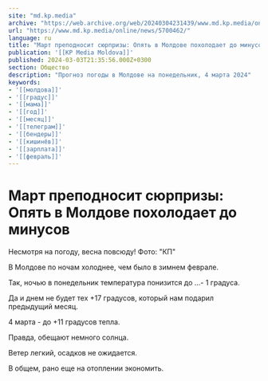 ```yaml
---
site: "md.kp.media"
archive: "https://web.archive.org/web/20240304231439/www.md.kp.media/online/news/5700462/"
url: "https://www.md.kp.media/online/news/5700462/"
language: ru
title: "Март преподносит сюрпризы: Опять в Молдове похолодает до минусов"
publication: '[[KP Media Moldova]]'
published: 2024-03-03T21:35:56.000Z+0300
section: Общество
description: "Прогноз погоды в Молдове на понедельник, 4 марта 2024"
keywords:
- '[[молдова]]'
- '[[градус]]'
- '[[мама]]'
- '[[год]]'
- '[[месяц]]'
- '[[телеграм]]'
- '[[бендеры]]'
- '[[кишинёв]]'
- '[[зарплата]]'
- '[[февраль]]'
---
```


# Март преподносит сюрпризы: Опять в Молдове похолодает до минусов

Несмотря на погоду, весна повсюду! Фото: "КП"

В Молдове по ночам холоднее, чем было в зимнем феврале.

Так, ночью в понедельник температура понизится до ...- 1 градуса.

Да и днем не будет тех +17 градусов, который нам подарил предыдущий месяц.

4 марта - до +11 градусов тепла.

Правда, обещают немного солнца.

Ветер легкий, осадков не ожидается.

В общем, рано еще на отоплении экономить.